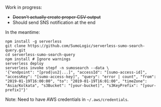Work in progress:
- ~~Doesn't actually create proper CSV output~~
- Should send SNS notification at the end

In the meantime:

```
npm install -g serverless
git clone https://github.com/SumoLogic/serverless-sumo-search-query.git
cd serverless-sumo-search-query
npm install # Ignore warnings
serverless deploy
serverless invoke stepf -n sumosearch --data \
'{"endpoint": "[prod|us2|...]", "accessId": "[sumo-access-id]", "accessKey": "[sumo-access-key]", "query": "error | count", "from": "2019-01-19T16:00:00", "to": "2019-01-19T16:01:00", "timeZone": "Asia/Kolkata", "s3Bucket": "[your-bucket]", "s3KeyPrefix": "[your-prefix]"}'
```

Note: Need to have AWS credentials in `~/.aws/credentials`.
